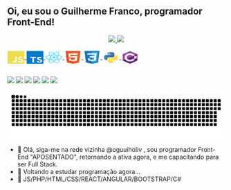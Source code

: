 ## Oi, eu sou o Guilherme Franco, programador Front-End!

<div align="center">
  <a href="https://github.com/oguuiholiv">
  <img height="145em" src="https://github-readme-stats.vercel.app/api?username=oguuiholiv&show_icons=true&theme=blue-green&include_all_commits=true&count_private=true"/>
  <img height="145em" src="https://github-readme-stats.vercel.app/api/top-langs/?username=oguuiholiv&layout=compact&langs_count=7&theme=blue-green"/>
</div>

<div style="display: inline_block"><br>
  <img align="center" alt="Guih-Js" height="30" width="40" src="https://raw.githubusercontent.com/devicons/devicon/master/icons/javascript/javascript-plain.svg">
  <img align="center" alt="Guih-Ts" height="30" width="40" src="https://raw.githubusercontent.com/devicons/devicon/master/icons/typescript/typescript-plain.svg">
  <img align="center" alt="Guih-React" height="30" width="40" src="https://raw.githubusercontent.com/devicons/devicon/master/icons/react/react-original.svg">
  <img align="center" alt="Guih-HTML" height="30" width="40" src="https://raw.githubusercontent.com/devicons/devicon/master/icons/html5/html5-original.svg">
  <img align="center" alt="Guih-CSS" height="30" width="40" src="https://raw.githubusercontent.com/devicons/devicon/master/icons/css3/css3-original.svg">
  <img align="center" alt="Guih-Python" height="30" width="40" src="https://raw.githubusercontent.com/devicons/devicon/master/icons/python/python-original.svg">
  <img align="center" alt="Guih-Csharp" height="30" width="40" src="https://raw.githubusercontent.com/devicons/devicon/master/icons/csharp/csharp-original.svg">
</div>
  
  ##
  
<div> 
  <a href="#" target="_blank"><img src="https://img.shields.io/badge/YouTube-FF0000?style=for-the-badge&logo=youtube&logoColor=white" target="_blank"></a>
  <a href="https://instagram.com/oguuiholiv" target="_blank"><img src="https://img.shields.io/badge/-Instagram-%23E4405F?style=for-the-badge&logo=instagram&logoColor=white" target="_blank"></a>
 	<a href="#" target="_blank"><img src="https://img.shields.io/badge/Twitch-9146FF?style=for-the-badge&logo=twitch&logoColor=white" target="_blank"></a>
 <a href="https://discord.gg/pDbY76q8Qf" target="_blank"><img src="https://img.shields.io/badge/Discord-7289DA?style=for-the-badge&logo=discord&logoColor=white" target="_blank"></a> 
  <a href = "mailto:francoguilherme.sec@gmail.com"><img src="https://img.shields.io/badge/-Gmail-%23333?style=for-the-badge&logo=gmail&logoColor=white" target="_blank"></a>
  <a href="https://www.linkedin.com/in/guilherme-o-80a125125/" target="_blank"><img src="https://img.shields.io/badge/-LinkedIn-%230077B5?style=for-the-badge&logo=linkedin&logoColor=white" target="_blank"></a> 
 
![Snake animation](https://github.com/oguuiholiv/oguuiholiv/blob/output/github-contribution-grid-snake.svg)
 
</div>
  
- 👋 Olá, siga-me na rede vizinha @oguuiholiv , sou programador Front-End "APOSENTADO", retornando a ativa agora, e me capacitando para ser Full Stack.
- 👀 Voltando a estudar programação agora...
- 🌱 JS/PHP/HTML/CSS/REACT/ANGULAR/BOOTSTRAP/C#


